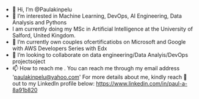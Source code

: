 - 👋 Hi, I’m @Paulakinpelu
- 👀 I’m interested in Machine Learning, DevOps, AI Engineering,  Data Analysis and Pythons
- I am currently doing my MSc in Artificial Intelligence at the University of Salford, United Kingdom.
- 🌱 I’m currently own couples ofcertificatiobs on Microsoft and Google with AWS Developers Series with Edx
- 💞️ I’m looking to collaborate on data engineering/Data Analyis/DevOps projectsoject
- 📫 How to reach me . 
You can reach me through my email address 'paulakinpelu@yahoo.com'
For more details about me, kindly reach 🙏 out to my LinkedIn profile below:
https://www.linkedin.com/in/paul-a-8a91b820
<!---
Paulakinpelu/Paulakinpelu is a ✨ special ✨ repository because its `README.md` (this file) appears on your GitHub profile.
You can click the Preview link to take a look at your changes.
--->
